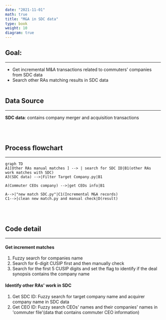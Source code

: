 ```yaml
---
date: "2021-11-01"
math: true
title: "M&A in SDC data"
type: book
weight: 10
diagram: true
---
```


## Goal:
---
- Get incremental M&A transactions related to commuters' companies from SDC data
- Search other RAs matching results in SDC data
<br></br>
## Data Source
---
**SDC data**: contains company merger and acquisition transactions

<br></br>
## Process flowchart
---
```mermaid
graph TD
A1[Other RAs manual matches ] --> | search for SDC ID|B1(other RAs work matches with SDC)
A3(SDC data) -->|Filter Target Company.py|B1 

A(Commuter CEOs company) -->|get CEOs info|B1

A-->|"new match SDC.py"|C1(Incremental M&A records)
C1-->|clean new match.py and manual check|D(result)
```
<br></br>
## Code detail
---
#### Get increment matches
1. Fuzzy search for companies name
2. Search for 6-digit CUSIP first and then manually check
3. Search for the first 5 CUSIP digits and set the flag to identify if the deal synopsis contains the company name
#### Identify other RAs' work in SDC
1.  Get SDC ID: Fuzzy search for target company name and acquirer company name in SDC data
2.  Get CEO ID: Fuzzy search CEOs' names and their companies' names in 'commuter file'(data that contains commuter CEO information)